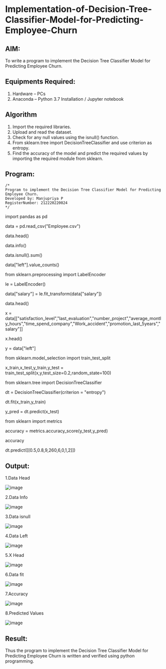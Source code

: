 # Implementation-of-Decision-Tree-Classifier-Model-for-Predicting-Employee-Churn

## AIM:
To write a program to implement the Decision Tree Classifier Model for Predicting Employee Churn.

## Equipments Required:
1. Hardware – PCs
2. Anaconda – Python 3.7 Installation / Jupyter notebook

## Algorithm
1. Import the required libraries.
2. Upload and read the dataset.
3. Check for any null values using the isnull() function. 
4. From sklearn.tree import DecisionTreeClassifier and use criterion as entropy.
5. Find the accuracy of the model and predict the required values by importing the required module from sklearn.

## Program:
```
/*
Program to implement the Decision Tree Classifier Model for Predicting Employee Churn.
Developed by: Manjupriya P
RegisterNumber: 212220220024 
*/
```
import pandas as pd

data = pd.read_csv("Employee.csv")

data.head()

data.info()

data.isnull().sum()

data["left"].value_counts()

from sklearn.preprocessing import LabelEncoder

le = LabelEncoder()

data["salary"] = le.fit_transform(data["salary"])

data.head()

x = data[["satisfaction_level","last_evaluation","number_project","average_montly_hours","time_spend_company","Work_accident","promotion_last_5years","salary"]]

x.head()

y = data["left"]

from sklearn.model_selection import train_test_split

x_train,x_test,y_train,y_test = train_test_split(x,y,test_size=0.2,random_state=100)

from sklearn.tree import DecisionTreeClassifier

dt = DecisionTreeClassifier(criterion = "entropy")

dt.fit(x_train,y_train)

y_pred = dt.predict(x_test)

from sklearn import metrics

accuracy = metrics.accuracy_score(y_test,y_pred)

accuracy

dt.predict([[0.5,0.8,9,260,6,0,1,2]])

## Output:
1.Data Head

![image](https://github.com/Manjupriya1207/Implementation-of-Decision-Tree-Classifier-Model-for-Predicting-Employee-Churn/assets/113583090/82d1cd03-a39b-4b1a-96d0-266a83a476b8)

2.Data Info

![image](https://github.com/Manjupriya1207/Implementation-of-Decision-Tree-Classifier-Model-for-Predicting-Employee-Churn/assets/113583090/4ce0177c-b938-4bbc-81f4-d1f75fbf9eb1)

3.Data isnull

![image](https://github.com/Manjupriya1207/Implementation-of-Decision-Tree-Classifier-Model-for-Predicting-Employee-Churn/assets/113583090/8f18cda6-64c1-4977-8d6a-0bf822ac7f9c)

4.Data Left

![image](https://github.com/Manjupriya1207/Implementation-of-Decision-Tree-Classifier-Model-for-Predicting-Employee-Churn/assets/113583090/89bcfc2b-2723-4bf8-bfd5-3acef01c78f8)

5.X Head

![image](https://github.com/Manjupriya1207/Implementation-of-Decision-Tree-Classifier-Model-for-Predicting-Employee-Churn/assets/113583090/d9625800-c5e5-4ca8-9db3-187c297b796b)

6.Data fit

![image](https://github.com/Manjupriya1207/Implementation-of-Decision-Tree-Classifier-Model-for-Predicting-Employee-Churn/assets/113583090/14e78dfb-b2d0-4945-9511-f9691b20a7f3)

7.Accuracy

![image](https://github.com/Manjupriya1207/Implementation-of-Decision-Tree-Classifier-Model-for-Predicting-Employee-Churn/assets/113583090/9ed32075-28bf-4f69-9b7b-ce87d4f786e5)

8.Predicted Values

![image](https://github.com/Manjupriya1207/Implementation-of-Decision-Tree-Classifier-Model-for-Predicting-Employee-Churn/assets/113583090/db39fddf-92f8-432e-aa51-ac2e2aa340ed)


## Result:
Thus the program to implement the  Decision Tree Classifier Model for Predicting Employee Churn is written and verified using python programming.

